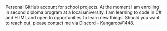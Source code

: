 Personal GitHub account for school projects. At the moment I am enrolling in second diploma program at a local university.
I am learning to code in C# and HTML and open to opportunities to learn new things.
Should you want to reach out, please contact me via Discord - Kangaroo#1448.

<!---
luungockhang/luungockhang is a ✨ special ✨ repository because its `README.md` (this file) appears on your GitHub profile.
You can click the Preview link to take a look at your changes.
--->
